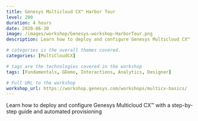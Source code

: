 ```yaml
---
title: Genesys Multicloud CX™ Harbor Tour
level: 200
duration: 4 hours
date: 2020-06-30
image: /images/workshop/Genesys-workshop-HarborTour.png
description: Learn how to deploy and configure Genesys Multicloud CX™

# categories is the overall themes covered. 
categories: [MultiCloudCX]

# tags are the technologies covered in the workshop
tags: [Fundamentals, GDemo, Interactions, Analytics, Designer]

# Full URL to the workshop
workshop_url: https://workshop.genesys.com/workshops/multicx-basics/
---
```


Learn how to deploy and configure Genesys Multicloud CX™ with a step-by-step guide and automated provisioning
